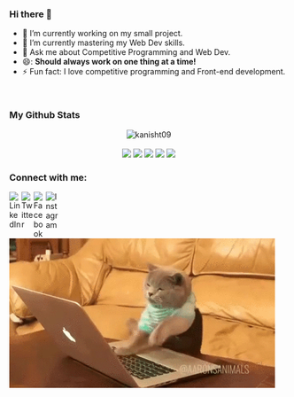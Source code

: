 ### Hi there 👋




<ul>
 <li>🔭 I’m currently working on my small project.</li>
 <li>🌱 I’m currently mastering  my Web Dev skills.</li>
 <li>💬 Ask me about Competitive Programming and Web Dev.</li>
 <li>😄: <b>Should always work on one thing at a time!</b>
 <li>⚡ Fun fact: I love competitive programming and Front-end development.
</ul>
<br>

### My Github Stats
<p align="center"> <img src="https://github-readme-stats.vercel.app/api?username=kanisht09&show_icons=true&count_private=true&theme=dark" alt="kanisht09" />

<br>
<br>
<a href="https://www.codechef.com/users/longtimenoshe2"><img src="https://img.shields.io/badge/Codechef-1978-rgb(104,1,104)"></a>
<a href="https://codeforces.com/profile/kanisht_09"><img src="https://img.shields.io/badge/Codeforces-1266-rgb(28, 126, 28)"></a>
<a href="https://atcoder.jp/users/kanisht09"><img src="https://img.shields.io/badge/Atcoder-812-rgb(28, 126, 28)"></a>
<a href="https://leetcode.com/kanisht09/"><img src="https://img.shields.io/badge/Leetcode-1674-ff69b4"></a>
<a href="https://www.hackerearth.com/@kanisht09"><img src="https://img.shields.io/badge/Hackerearth-1360-green"></a>
<br>


### Connect with me:

[<img align="left" alt=" LinkedIn" width="22px" src="https://cdn.jsdelivr.net/npm/simple-icons@v3/icons/linkedin.svg" />][linkedin]
[<img align="left" alt=" Twitter" width="22px" src="https://cdn.jsdelivr.net/npm/simple-icons@v3/icons/twitter.svg" />][twitter]
[<img align="left" alt=" Facebook" width="22px" src="https://cdn.jsdelivr.net/npm/simple-icons@v3/icons/facebook.svg" />][facebook]
[<img align="left" alt=" Instagram" width="22px" src="https://cdn.jsdelivr.net/npm/simple-icons@v3/icons/instagram.svg" />][instagram]

<br>
<br>



[twitter]: https://twitter.com/AgarwalKanisht
[facebook]: https://www.facebook.com/kanisht.agarwal.1/
[linkedin]: https://www.linkedin.com/in/kanisht-agarwal-429772195/
[instagram]: https://www.instagram.com/kanishtagarwal/

<br>
<br>
<img align="center" alt="Cat" width="" src="https://github.com/kanisht09/kanisht09/blob/master/giphy%20(1).gif" />
